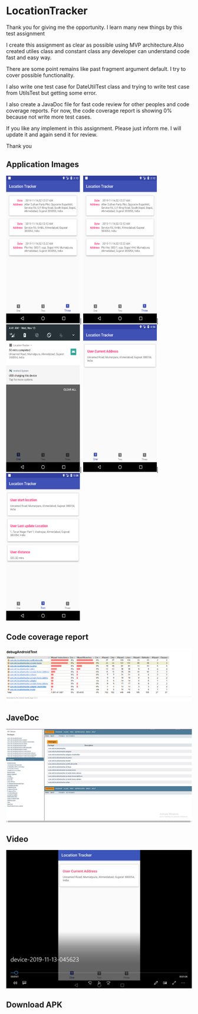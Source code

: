 # LocationTracker

Thank you for giving me the opportunity.
I learn many new things by this test assignment 

I create this assignment as clear as possible using MVP architecture.Also created utiles class and constant class any developer can understand code fast and easy way. 

There are some point remains like past fragment argument default. I try to cover possible functionality. 

I also write one test case for DateUtilTest class and trying to write test case from UtilsTest but getting some error. 

I also create a JavaDoc file for fast code review for other peoples and code coverage reports. For now, the code coverage report is showing 0% because not write more test cases. 

If you like any implement in this assignment. Please just inform me. I will update it and again send it for review.

Thank you 


## Application Images
 

<img src="https://github.com/mksantoki/LocationTracker/blob/master/images_and_video/Screenshot_1573591344.png" alt="" data-canonical-src="https://gyazo.com/eb5c5741b6a9a16c692170a41a49c858.png" width="200" height="400"/>|
<img src="https://github.com/mksantoki/LocationTracker/blob/master/images_and_video/Screenshot_1573591344.png" alt="" data-canonical-src="https://gyazo.com/eb5c5741b6a9a16c692170a41a49c858.png" width="200" height="400"/>|
<img src="https://github.com/mksantoki/LocationTracker/blob/master/images_and_video/Screenshot_1573600272.png" alt="" data-canonical-src="https://gyazo.com/eb5c5741b6a9a16c692170a41a49c858.png" width="200" height="400"/>|
<img src="https://github.com/mksantoki/LocationTracker/blob/master/images_and_video/Screenshot_1573601093.png" alt="" data-canonical-src="https://gyazo.com/eb5c5741b6a9a16c692170a41a49c858.png" width="200" height="400"/>|
<img src="https://github.com/mksantoki/LocationTracker/blob/master/images_and_video/Screenshot_1573601906.png" alt="" data-canonical-src="https://gyazo.com/eb5c5741b6a9a16c692170a41a49c858.png" width="200" height="400"/>

## Code coverage report 
![alt text](https://github.com/mksantoki/LocationTracker/blob/master/images_and_video/codeReport.PNG )

## JaveDoc
![alt text](https://github.com/mksantoki/LocationTracker/blob/master/images_and_video/javadoc.png)

## Video 
[![Download the video](https://github.com/mksantoki/LocationTracker/blob/master/images_and_video/video.PNG)](https://github.com/mksantoki/LocationTracker/blob/master/images_and_video/device-2019-11-13-045623.webm)

## Download APK 


